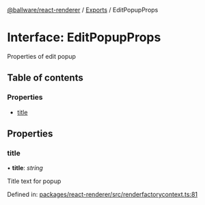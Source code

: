 [@ballware/react-renderer](../README.md) / [Exports](../modules.md) / EditPopupProps

# Interface: EditPopupProps

Properties of edit popup

## Table of contents

### Properties

- [title](editpopupprops.md#title)

## Properties

### title

• **title**: *string*

Title text for popup

Defined in: [packages/react-renderer/src/renderfactorycontext.ts:81](https://github.com/ballware/ballware-client/blob/d8b5d6b/packages/react-renderer/src/renderfactorycontext.ts#L81)
